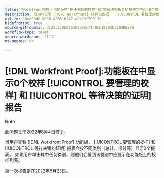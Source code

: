 ```yaml
---
title: ‘Workfront校样：功能板在“用于管理的校样”和“等待决策报告的校样”中显示0个校样
description: 当用户查看 [!DNL Workfront] 校样仪表板， [!UICONTROL 要管理的校样] 和 [!UICONTROL 等待决策报告的证明] 在不同类别（总计、准时等）中显示0个报表。
exl-id: e8ce98d8-9628-4835-b247-eec20f709132
hidefromtoc: true
source-git-commit: d122c128b926167a00c7149cb88392b618486876
workflow-type: tm+mt
source-wordcount: '111'
ht-degree: 0%

---
```


# [!DNL Workfront Proof]:功能板在中显示0个校样 [!UICONTROL 要管理的校样] 和 [!UICONTROL 等待决策的证明] 报告

>[!NOTE]
>
>此问题已于2022年8月4日修复。

当用户查看 [!DNL Workfront Proof] 功能板， [!UICONTROL 要管理的校样] 和 [!UICONTROL 等待决策的证明] 报表会按不同类别（总计、准时等）显示0个报表。 如果用户单击其中任何类别，则他们会看到该类别中应显示在功能板上的校样列表。

第一次报告是在2022年5月23日。
